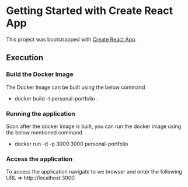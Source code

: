 # Getting Started with Create React App

This project was bootstrapped with [Create React App](https://github.com/facebook/create-react-app).

## Execution 

### Build the Docker Image

The Docker Image can be built using the below command 
-   docker build -t personal-portfolio .

### Running the application
Soon after the docker image is built, you can run the docker image using the below mentioned command
-   docker run -d -p 3000:3000 personal-portfolio

### Access the application
To access the application navigate to we browser and enter the following URL => http://localhost:3000.
